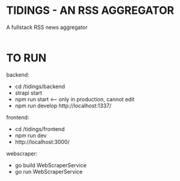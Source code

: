 # TIDINGS - AN RSS AGGREGATOR
A fullstack RSS news aggregator
<br>
<br>
# TO RUN
backend: 
- cd /tidings/backend 
- strapi start 
- npm run start <-- only in production, cannot edit
- npm run develop http://localhost:1337/
         
frontend: 
- cd /tidings/frontend 
- npm run dev 
- http://localhost:3000/
          
webscraper: 
- go build WebScraperService 
- go run WebScraperService
